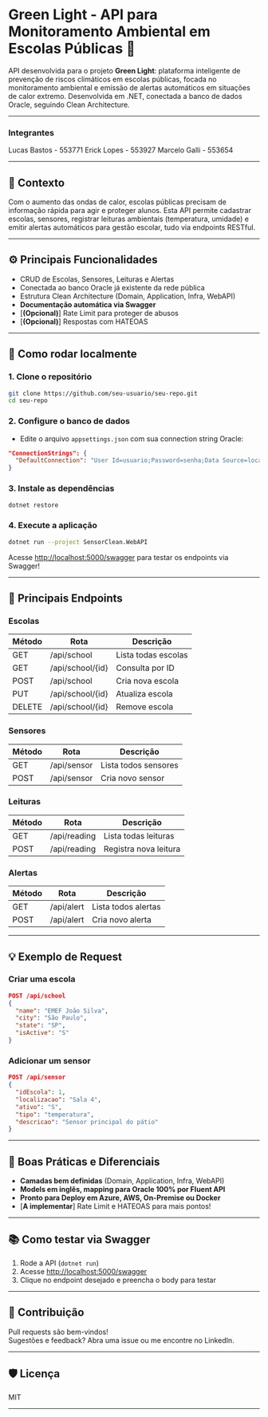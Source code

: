 
# Green Light - API para Monitoramento Ambiental em Escolas Públicas 🌱

API desenvolvida para o projeto **Green Light**: plataforma inteligente de prevenção de riscos climáticos em escolas públicas, focada no monitoramento ambiental e emissão de alertas automáticos em situações de calor extremo. Desenvolvida em .NET, conectada a banco de dados Oracle, seguindo Clean Architecture.

---

### Integrantes

Lucas Bastos - 553771
Erick Lopes - 553927
Marcelo Galli - 553654

---

## 🏫 **Contexto**

Com o aumento das ondas de calor, escolas públicas precisam de informação rápida para agir e proteger alunos. Esta API permite cadastrar escolas, sensores, registrar leituras ambientais (temperatura, umidade) e emitir alertas automáticos para gestão escolar, tudo via endpoints RESTful.

---

## ⚙️ **Principais Funcionalidades**

- CRUD de Escolas, Sensores, Leituras e Alertas
- Conectada ao banco Oracle já existente da rede pública
- Estrutura Clean Architecture (Domain, Application, Infra, WebAPI)
- **Documentação automática via Swagger**
- [**(Opcional)**] Rate Limit para proteger de abusos
- [**(Opcional)**] Respostas com HATEOAS

---

## 🚀 **Como rodar localmente**

### 1. **Clone o repositório**
```bash
git clone https://github.com/seu-usuario/seu-repo.git
cd seu-repo
```

### 2. **Configure o banco de dados**
- Edite o arquivo `appsettings.json` com sua connection string Oracle:
```json
"ConnectionStrings": {
  "DefaultConnection": "User Id=usuario;Password=senha;Data Source=localhost:1521/XEPDB1;"
}
```

### 3. **Instale as dependências**
```bash
dotnet restore
```

### 4. **Execute a aplicação**
```bash
dotnet run --project SensorClean.WebAPI
```
Acesse [http://localhost:5000/swagger](http://localhost:5000/swagger) para testar os endpoints via Swagger!

---

## 📝 **Principais Endpoints**

### **Escolas**
| Método | Rota            | Descrição              |
|--------|-----------------|------------------------|
| GET    | /api/school     | Lista todas escolas    |
| GET    | /api/school/{id}| Consulta por ID        |
| POST   | /api/school     | Cria nova escola       |
| PUT    | /api/school/{id}| Atualiza escola        |
| DELETE | /api/school/{id}| Remove escola          |

### **Sensores**
| Método | Rota             | Descrição              |
|--------|------------------|------------------------|
| GET    | /api/sensor      | Lista todos sensores   |
| POST   | /api/sensor      | Cria novo sensor       |

### **Leituras**
| Método | Rota             | Descrição              |
|--------|------------------|------------------------|
| GET    | /api/reading     | Lista todas leituras   |
| POST   | /api/reading     | Registra nova leitura  |

### **Alertas**
| Método | Rota             | Descrição              |
|--------|------------------|------------------------|
| GET    | /api/alert       | Lista todos alertas    |
| POST   | /api/alert       | Cria novo alerta       |

---

## 💡 **Exemplo de Request**

### **Criar uma escola**
```json
POST /api/school
{
  "name": "EMEF João Silva",
  "city": "São Paulo",
  "state": "SP",
  "isActive": "S"
}
```

### **Adicionar um sensor**
```json
POST /api/sensor
{
  "idEscola": 1,
  "localizacao": "Sala 4",
  "ativo": "S",
  "tipo": "temperatura",
  "descricao": "Sensor principal do pátio"
}
```

---

## 🔐 **Boas Práticas e Diferenciais**

- **Camadas bem definidas** (Domain, Application, Infra, WebAPI)
- **Models em inglês, mapping para Oracle 100% por Fluent API**
- **Pronto para Deploy em Azure, AWS, On-Premise ou Docker**
- [**A implementar**] Rate Limit e HATEOAS para mais pontos!

---

## 📚 **Como testar via Swagger**

1. Rode a API (`dotnet run`)
2. Acesse [http://localhost:5000/swagger](http://localhost:5000/swagger)  
3. Clique no endpoint desejado e preencha o body para testar

---

## 👥 **Contribuição**

Pull requests são bem-vindos!  
Sugestões e feedback? Abra uma issue ou me encontre no LinkedIn.

---

## 🛡️ **Licença**

MIT

---
